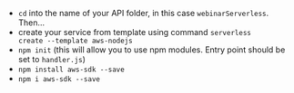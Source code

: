 - <code>cd</code> into the name of your API folder, in this case <code>webinarServerless</code>. Then...
- create your service from template using command <code>serverless create --template aws-nodejs</code>
- <code>npm init</code> (this will allow you to use npm modules. Entry point should be set to <code>handler.js</code>)
- <code>npm install aws-sdk --save</code>
- <code>npm i aws-sdk --save</code>